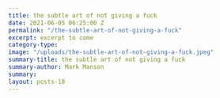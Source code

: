 ```yaml
---
title: the subtle art of not giving a fuck
date: 2021-06-05 06:25:00 Z
permalink: "/the-subtle-art-of-not-giving-a-fuck"
excerpt: excerpt to come
category-type: 
image: "/uploads/the-subtle-art-of-not-giving-a-fuck.jpeg"
summary-title: the subtle art of not giving a fuck
summary-author: Mark Manson
summary: 
layout: posts-10
---
```


